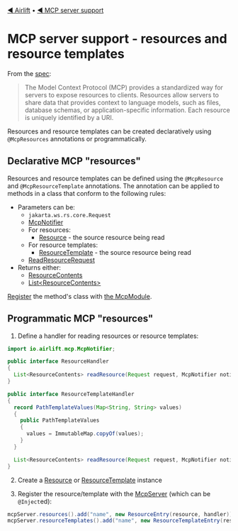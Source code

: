 [◀︎ Airlift](../README.md) • [◀︎ MCP server support](../README.md)

# MCP server support - resources and resource templates

From the [spec](https://modelcontextprotocol.io/specification/2025-06-18/server/resources):

> The Model Context Protocol (MCP) provides a standardized way for servers to 
> expose resources to clients. Resources allow servers to share data that 
> provides context to language models, such as files, database schemas, or 
> application-specific information. Each resource is uniquely identified by 
> a URI.

Resources and resource templates can be created declaratively using `@McpResources` annotations or programmatically.

## Declarative MCP "resources"

Resources and resource templates can be defined using the `@McpResource` and
`@McpResourceTemplate` annotations. The annotation can be
applied to methods in a class that conform to the following rules:

- Parameters can be:
    - `jakarta.ws.rs.core.Request`
    - [McpNotifier](misc.md#notifications-to-clients)
    - For resources:
      - [Resource](../src/main/java/io/airlift/mcp/model/Resource.java) - the source resource being read
    - For resource templates:
      - [ResourceTemplate](../src/main/java/io/airlift/mcp/model/ResourceTemplate.java) - the source resource being read
    - [ReadResourceRequest](../src/main/java/io/airlift/mcp/model/ReadResourceRequest.java)
- Returns either:
    - [ResourceContents](../src/main/java/io/airlift/mcp/model/ResourceContents.java)
    - [List&lt;ResourceContents&gt;](../src/main/java/io/airlift/mcp/model/ResourceContents.java)

[Register](install.md) the method's class with [the McpModule](install.md).

## Programmatic MCP "resources"

1. Define a handler for reading resources or resource templates:

```java
import io.airlift.mcp.McpNotifier;

public interface ResourceHandler
{
  List<ResourceContents> readResource(Request request, McpNotifier notifier, Resource sourceResource, ReadResourceRequest readResourceRequest);
}

public interface ResourceTemplateHandler
{
  record PathTemplateValues(Map<String, String> values)
  {
    public PathTemplateValues
    {
      values = ImmutableMap.copyOf(values);
    }
  }

  List<ResourceContents> readResource(Request request, McpNotifier notifier, ResourceTemplate sourceResourceTemplate, ReadResourceRequest readResourceRequest, PathTemplateValues pathTemplateValues);
}
```

2. Create a [Resource](../src/main/java/io/airlift/mcp/model/Resource.java) or [ResourceTemplate](../src/main/java/io/airlift/mcp/model/ResourceTemplate.java) instance

3. Register the resource/template with the [McpServer](../src/main/java/io/airlift/mcp/McpServer.java) (which can be `@Inject`ed):

```java
mcpServer.resources().add("name", new ResourceEntry(resource, handler));
mcpServer.resourceTemplates().add("name", new ResourceTemplateEntry(resourceTemplate, handler));
```
